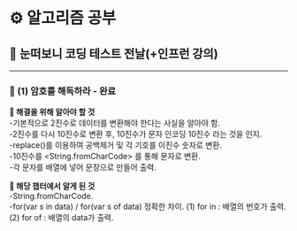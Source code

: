 # ⚙ 알고리즘 공부

## 🥽 눈떠보니 코딩 테스트 전날(+인프런 강의)

---

### 📌 (1) 암호를 해독하라 - 완료

<b> 📒 해결을 위해 알아야 할 것 </b>  
-기본적으로 2진수로 데이터를 변환해야 한다는 사실을 알아야 함.  
-2진수를 다시 10진수로 변환 후, 10진수가 문자 인코딩 10진수 라는 것을 인지.  
-replace()를 이용하여 공백제거 및 각 기호를 이진수 숫자로 변환.  
-10진수를 <String.fromCharCode> 를 통해 문자로 변환.  
-각 문자를 배열에 넣어 문장으로 만들어 출력.

<b> 📒 해당 챕터에서 알게 된 것 </b>  
-String.fromCharCode.  
-for(var s in data) / for(var s of data) 정확한 차이.
(1) for in : 배열의 번호가 출력.  
(2) for of : 배열의 data가 출력.
